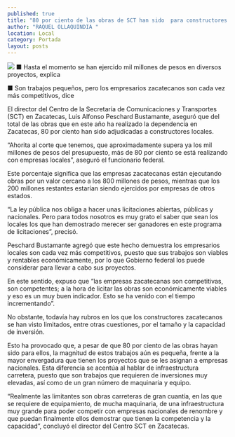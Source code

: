 ```yaml
---
published: true
title: "80 por ciento de las obras de SCT han sido  para constructores locales: Alfonso Peschard"
author: "RAQUEL OLLAQUINDIA "
location: Local
category: Portada
layout: posts
---
```


![](http://i.imgur.com/ne3snCTm.jpg)
■ Hasta el momento se han ejercido mil millones de pesos en diversos proyectos, explica

■ Son trabajos pequeños, pero los empresarios zacatecanos son cada vez más competitivos, dice 

El director del Centro de la Secretaría de Comunicaciones y Transportes (SCT) en Zacatecas, Luis Alfonso Peschard Bustamante, aseguró que del total de las obras que en este año ha realizado la dependencia en Zacatecas, 80 por ciento han sido adjudicadas a constructores locales. 

“Ahorita al corte que tenemos, que aproximadamente supera ya los mil millones de pesos del presupuesto, más de 80 por ciento se está realizando con empresas locales”, aseguró el funcionario federal. 

Este porcentaje significa que las empresas zacatecanas están ejecutando obras por un valor cercano a los 800 millones de pesos, mientras que los 200 millones restantes estarían siendo ejercidos por empresas de otros estados.

“La ley pública nos obliga a hacer unas licitaciones abiertas, públicas y nacionales. Pero para todos nosotros es muy grato el saber que sean los locales los que han demostrado merecer ser ganadores en este programa de licitaciones”, precisó.

Peschard Bustamante agregó que este hecho demuestra los empresarios locales son cada vez más competitivos, puesto que sus trabajos son viables y rentables económicamente, por lo que Gobierno federal los puede considerar para llevar a cabo sus proyectos.

En este sentido, expuso que “las empresas zacatecanas son competitivas, son competentes; a la hora de licitar las obras son económicamente viables y eso es un muy buen indicador. Esto se ha venido con el tiempo incrementando”.

No obstante, todavía hay rubros en los que los constructores zacatecanos se han visto limitados, entre otras cuestiones, por el tamaño y la capacidad de inversión. 

Esto ha provocado que, a pesar de que 80 por ciento de las obras hayan sido para ellos, la magnitud de estos trabajos aún es pequeña, frente a la mayor envergadura que tienen los proyectos que se les asignan a empresas nacionales.
Esta diferencia se acentúa al hablar de infraestructura carretera, puesto que son trabajos que requieren de inversiones muy elevadas, así como de un gran número de maquinaria y equipo.

“Realmente las limitantes son obras carreteras de gran cuantía, en las que se requiere de equipamiento, de mucha maquinaria, de una infraestructura muy grande para poder competir con empresas nacionales de renombre y que puedan finalmente ellos demostrar que tienen la competencia y la capacidad”, concluyó el director del Centro SCT en Zacatecas.
